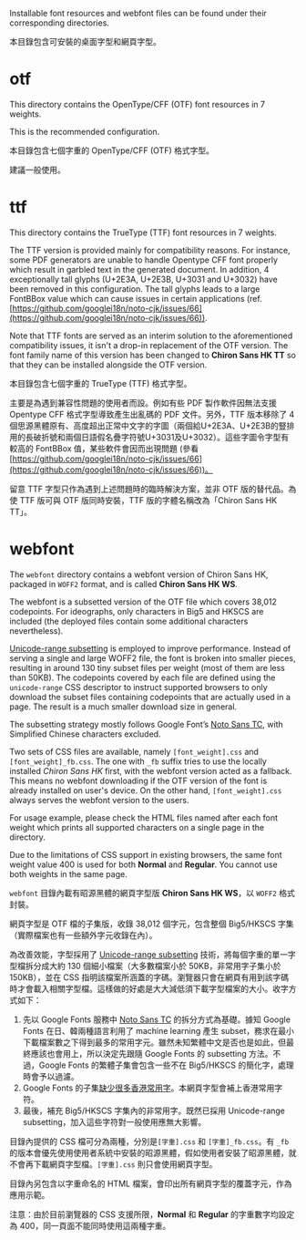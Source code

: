Installable font resources and webfont files can be found under their corresponding directories.

本目錄包含可安裝的桌面字型和網頁字型。

otf
===

This directory contains the OpenType/CFF (OTF) font resources in 7 weights.

This is the recommended configuration.

本目錄包含七個字重的 OpenType/CFF (OTF) 格式字型。

建議一般使用。

ttf
===

This directory contains the TrueType (TTF) font resources in 7 weights.

The TTF version is provided mainly for compatibility reasons. For instance, some PDF generators are unable to handle Opentype CFF font properly which result in garbled text in the generated document. In addition, 4 exceptionally tall glyphs (U+2E3A, U+2E3B, U+3031 and U+3032) have been removed in this configuration. The tall glyphs leads to a large FontBBox value which can cause issues in certain applications (ref. [https://github.com/googlei18n/noto-cjk/issues/66](https://github.com/googlei18n/noto-cjk/issues/66)).

Note that TTF fonts are served as an interim solution to the aforementioned compatibility issues, it isn't a drop-in replacement of the OTF version. The font family name of this version has been changed to **Chiron Sans HK TT** so that they can be installed alongside the OTF version.

本目錄包含七個字重的 TrueType (TTF) 格式字型。

主要是為遇到兼容性問題的使用者而設。例如有些 PDF 製作軟件因無法支援 Opentype CFF 格式字型導致產生出亂碼的 PDF 文件。另外，TTF 版本移除了 4 個思源黑體原有、高度超出正常中文字的字圖（兩個給U+2E3A、U+2E3B的豎排用的長破折號和兩個日語假名疊字符號U+3031及U+3032）。這些字圖令字型有較高的 FontBBox 值，某些軟件會因而出現問題 (參看 [https://github.com/googlei18n/noto-cjk/issues/66](https://github.com/googlei18n/noto-cjk/issues/66))。

留意 TTF 字型只作為遇到上述問題時的臨時解決方案，並非 OTF 版的替代品。為使 TTF 版可與 OTF 版同時安裝，TTF 版的字體名稱改為「Chiron Sans HK TT」。

webfont
=======

The `webfont` directory contains a webfont version of Chiron Sans HK, packaged in `WOFF2` format, and is called **Chiron Sans HK WS**.

The webfont is a subsetted version of the OTF file which covers 38,012 codepoints. For ideographs, only characters in Big5 and HKSCS are included (the deployed files contain some additional characters nevertheless).

[Unicode-range subsetting](https://developers.google.com/web/fundamentals/performance/optimizing-content-efficiency/webfont-optimization#unicode-range_subsetting) is employed to improve performance. Instead of serving a single and large WOFF2 file, the font is broken into smaller pieces, resulting in around 130 tiny subset files per weight (most of them are less than 50KB). The codepoints covered by each file are defined using the `unicode-range` CSS descriptor to instruct supported browsers to only download the subset files containing codepoints that are actually used in a page. The result is a much smaller download size in general.

The subsetting strategy mostly follows Google Font’s [Noto Sans TC](https://fonts.google.com/specimen/Noto+Sans+TC), with Simplified Chinese characters excluded.

Two sets of CSS files are available, namely `[font_weight].css` and `[font_weight]_fb.css`. The one with `_fb` suffix tries to use the locally installed *Chiron Sans HK* first, with the webfont version acted as a fallback. This means no webfont downloading if the OTF version of the font is already installed on user's device. On the other hand, `[font_weight].css` always serves the webfont version to the users.

For usage example, please check the HTML files named after each font weight which prints all supported characters on a single page in the directory.

Due to the limitations of CSS support in existing browsers, the same font weight value 400 is used for both **Normal** and **Regular**. You cannot use both weights in the same page.

`webfont` 目錄內載有昭源黑體的網頁字型版 **Chiron Sans HK WS**，以 `WOFF2` 格式封裝。

網頁字型是 OTF 檔的子集版，收錄 38,012 個字元，包含整個 Big5/HKSCS 字集（實際檔案也有一些額外字元收錄在內）。

為改善效能，字型採用了 [Unicode-range subsetting](https://developers.google.com/web/fundamentals/performance/optimizing-content-efficiency/webfont-optimization#unicode-range_subsetting) 技術，將每個字重的單一字型檔拆分成大約 130 個細小檔案（大多數檔案小於 50KB，非常用字子集小於 150KB），並在 CSS 指明該檔案所涵蓋的字碼。瀏覽器只會在網頁有用到該字碼時才會載入相關字型檔。這樣做的好處是大大減低須下載字型檔案的大小。收字方式如下：

1. 先以 Google Fonts 服務中 [Noto Sans TC](https://fonts.google.com/specimen/Noto+Sans+TC) 的拆分方式為基礎。據知 Google Fonts 在日、韓兩種語言利用了 machine learning 產生 subset，務求在最小下載檔案數之下得到最多的常用字元。雖然未知繁體中文是否也是如此，但最終應該也會用上，所以決定先跟隨 Google Fonts 的 subsetting 方法。不過，Google Fonts 的繁體子集會包含一些不在 Big5/HKSCS 的簡化字，處理時會予以過濾。
2. Google Fonts 的子集[缺少很多香港常用字](https://github.com/google/fonts/issues/396)。本網頁字型會補上香港常用字符。
3. 最後，補充 Big5/HKSCS 字集內的非常用字。既然已採用 Unicode-range subsetting，加入這些字符對一般使用應無大影響。

目錄內提供的 CSS 檔可分為兩種，分別是`[字重].css` 和 `[字重]_fb.css`。有 `_fb` 的版本會優先使用使用者系統中安裝的昭源黑體，假如使用者安裝了昭源黑體，就不會再下載網頁字型檔。`[字重].css` 則只會使用網頁字型。

目錄內另包含以字重命名的 HTML 檔案，會印出所有網頁字型的覆蓋字元，作為應用示範。

注意：由於目前瀏覽器的 CSS 支援所限，**Normal** 和 **Regular** 的字重數字均設定為 400，同一頁面不能同時使用這兩種字重。